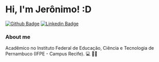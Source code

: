 # Hi, I'm Jerônimo! :D

[![Github Badge](https://img.shields.io/badge/-Github-000?style=flat-square&logo=Github&logoColor=white&link=https://github.com/JeronimoMorais)](https://github.com/JeronimoMorais)
[![Linkedin Badge](https://img.shields.io/badge/-LinkedIn-blue?style=flat-square&logo=Linkedin&logoColor=white&link=https://www.linkedin.com/in/jeronimocorreia/)](https://www.linkedin.com/in/jeronimocorreia/)

### About me
Acadêmico no Instituto Federal de Educação, Ciência e Tecnologia de Pernambuco (IFPE - Campus Recife). 💻 ✍🏼
